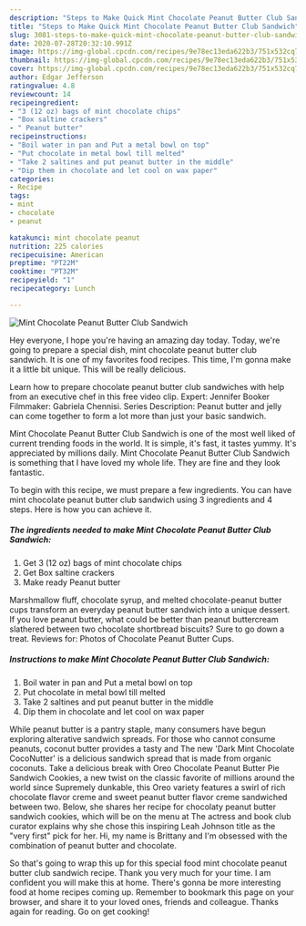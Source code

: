 ```yaml
---
description: "Steps to Make Quick Mint Chocolate Peanut Butter Club Sandwich"
title: "Steps to Make Quick Mint Chocolate Peanut Butter Club Sandwich"
slug: 3081-steps-to-make-quick-mint-chocolate-peanut-butter-club-sandwich
date: 2020-07-28T20:32:10.991Z
image: https://img-global.cpcdn.com/recipes/9e78ec13eda622b3/751x532cq70/mint-chocolate-peanut-butter-club-sandwich-recipe-main-photo.jpg
thumbnail: https://img-global.cpcdn.com/recipes/9e78ec13eda622b3/751x532cq70/mint-chocolate-peanut-butter-club-sandwich-recipe-main-photo.jpg
cover: https://img-global.cpcdn.com/recipes/9e78ec13eda622b3/751x532cq70/mint-chocolate-peanut-butter-club-sandwich-recipe-main-photo.jpg
author: Edgar Jefferson
ratingvalue: 4.8
reviewcount: 14
recipeingredient:
- "3 (12 oz) bags of mint chocolate chips"
- "Box saltine crackers"
- " Peanut butter"
recipeinstructions:
- "Boil water in pan and Put a metal bowl on top"
- "Put chocolate in metal bowl till melted"
- "Take 2 saltines and put peanut butter in the middle"
- "Dip them in chocolate and let cool on wax paper"
categories:
- Recipe
tags:
- mint
- chocolate
- peanut

katakunci: mint chocolate peanut 
nutrition: 225 calories
recipecuisine: American
preptime: "PT22M"
cooktime: "PT32M"
recipeyield: "1"
recipecategory: Lunch

---
```



![Mint Chocolate Peanut Butter Club Sandwich](https://img-global.cpcdn.com/recipes/9e78ec13eda622b3/751x532cq70/mint-chocolate-peanut-butter-club-sandwich-recipe-main-photo.jpg)

Hey everyone, I hope you're having an amazing day today. Today, we're going to prepare a special dish, mint chocolate peanut butter club sandwich. It is one of my favorites food recipes. This time, I'm gonna make it a little bit unique. This will be really delicious.

Learn how to prepare chocolate peanut butter club sandwiches with help from an executive chef in this free video clip. Expert: Jennifer Booker Filmmaker: Gabriela Chennisi. Series Description: Peanut butter and jelly can come together to form a lot more than just your basic sandwich.

Mint Chocolate Peanut Butter Club Sandwich is one of the most well liked of current trending foods in the world. It is simple, it's fast, it tastes yummy. It's appreciated by millions daily. Mint Chocolate Peanut Butter Club Sandwich is something that I have loved my whole life. They are fine and they look fantastic.


To begin with this recipe, we must prepare a few ingredients. You can have mint chocolate peanut butter club sandwich using 3 ingredients and 4 steps. Here is how you can achieve it.

<!--inarticleads1-->

##### The ingredients needed to make Mint Chocolate Peanut Butter Club Sandwich:

1. Get 3 (12 oz) bags of mint chocolate chips
1. Get Box saltine crackers
1. Make ready  Peanut butter


Marshmallow fluff, chocolate syrup, and melted chocolate-peanut butter cups transform an everyday peanut butter sandwich into a unique dessert. If you love peanut butter, what could be better than peanut buttercream slathered between two chocolate shortbread biscuits? Sure to go down a treat. Reviews for: Photos of Chocolate Peanut Butter Cups. 

<!--inarticleads2-->

##### Instructions to make Mint Chocolate Peanut Butter Club Sandwich:

1. Boil water in pan and Put a metal bowl on top
1. Put chocolate in metal bowl till melted
1. Take 2 saltines and put peanut butter in the middle
1. Dip them in chocolate and let cool on wax paper


While peanut butter is a pantry staple, many consumers have begun exploring alterative sandwich spreads. For those who cannot consume peanuts, coconut butter provides a tasty and The new &#39;Dark Mint Chocolate CocoNutter&#39; is a delicious sandwich spread that is made from organic coconuts. Take a delicious break with Oreo Chocolate Peanut Butter Pie Sandwich Cookies, a new twist on the classic favorite of millions around the world since Supremely dunkable, this Oreo variety features a swirl of rich chocolate flavor creme and sweet peanut butter flavor creme sandwiched between two. Below, she shares her recipe for chocolaty peanut butter sandwich cookies, which will be on the menu at The actress and book club curator explains why she chose this inspiring Leah Johnson title as the &#34;very first&#34; pick for her. Hi, my name is Brittany and I&#39;m obsessed with the combination of peanut butter and chocolate. 

So that's going to wrap this up for this special food mint chocolate peanut butter club sandwich recipe. Thank you very much for your time. I am confident you will make this at home. There's gonna be more interesting food at home recipes coming up. Remember to bookmark this page on your browser, and share it to your loved ones, friends and colleague. Thanks again for reading. Go on get cooking!
